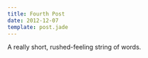 ```yaml
---
title: Fourth Post
date: 2012-12-07
template: post.jade
---
```


A really short, rushed-feeling string of words.